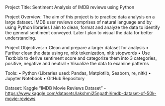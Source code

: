 Project Title: Sentiment Analysis of IMDB reviews using Python

Project Overview: The aim of this project is to practice data analysis on a large dataset. IMDB user reviews comprises of natural language and by using Python libraries I aim to clean, format and analyze the data to identify the general sentiment conveyed. Later I plan to visual the data for better understanding.

Project Objectives:
•	Clean and prepare a larger dataset for analysis
•	Further clean the data using re, nltk tokenization, nltk stopwords
•	Use Textblob to derive sentiment score and categorize them into 3 categories, positive, negative and neutral
•	Visualize the data to examine patterns

Tools:
•	Python (Libraries used: Pandas, Matplotlib, Seaborn, re, nltk)
•	Jupyter Notebook
•	GitHub Repository

Dataset: Kaggle “IMDB Movie Reviews Dataset” -
https://www.kaggle.com/datasets/lakshmi25npathi/imdb-dataset-of-50k-movie-reviews

